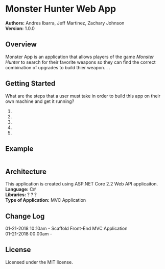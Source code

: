 # Monster Hunter Web App

**Authors:** Andres Ibarra, Jeff Martinez, Zachary Johnson </br>
**Version:** 1.0.0 


## Overview
Monster App is an application that allows players of the game <i>Monster Hunter</i> to search for their favorite weapons so they can find the correct combination of upgrades to build thier weapon. . .



## Getting Started
What are the steps that a user must take in order to build this app on their own machine and get it running?
1. </br>
2. </br>
3. </br>
4. </br>
5. </br>

## Example
```

```

## Architecture
This application is created using ASP.NET Core 2.2 Web API applicaiton. </br>
**Language:** C# </br>
**Libraries:** ? ? ? </br>
**Type of Application:** MVC Application


## Change Log
01-21-2018 10:10am - Scaffold Front-End MVC Application </br>
01-21-2018 00:00am - 

## License
Licensed under the MIT license.
